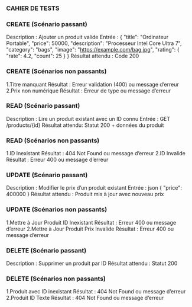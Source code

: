 ### CAHIER DE TESTS ###

### CREATE (Scénario passant) ###

Description : Ajouter un produit valide
    Entrée : {
        "title": "Ordinateur Portable",
        "price": 50000,
        "description": "Processeur Intel Core Ultra 7",
        "category": "bags",
        "image": "https://example.com/bag.jpg",
        "rating": { "rate": 4.2, "count": 25 }
    }
    Résultat attendu : Code 200

### CREATE (Scénarios non passants) ###

1.Titre manquant
   Résultat : Erreur validation (400) ou message d’erreur
2.Prix non numérique
   Résultat : Erreur de type ou message d’erreur

### READ (Scénario passant) ###

Description : Lire un produit existant avec un ID connu
    Entrée : GET /products/{id}
    Résultat attendu: Statut 200 + données du produit

### READ (Scénarios non passants) ###

1.ID Inexistant
   Résultat : 404 Not Found ou message d’erreur
2.ID Invalide
   Résultat : Erreur 400 ou message d’erreur

### UPDATE (Scénario passant) ###

Description : Modifier le prix d’un produit existant
    Entrée : json
    { 
        "price": 400000 
    }
    Résultat attendu : Produit mis à jour avec nouveau prix

### UPDATE (Scénarios non passants) ###

1.Mettre à Jour Produit ID Inexistant
    Résultat : Erreur 400 ou message d’erreur
2.Mettre à Jour Produit Prix Invalide
    Résultat : Erreur 400 ou message d’erreur

### DELETE (Scénario passant) ###

Description : Supprimer un produit par ID
    Résultat attendu : Statut 200

### DELETE (Scénarios non passants) ###

1.Produit avec ID inexistant
    Résultat : 404 Not Found ou message d’erreur
2.Produit ID Texte
    Résultat : 404 Not Found ou message d’erreur
